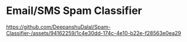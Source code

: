 # Email/SMS Spam Classifier 



https://github.com/DeepanshuDalal/Spam-Classifier-/assets/94162259/1c4e30dd-174c-4e10-b22e-f28563e0ea29

